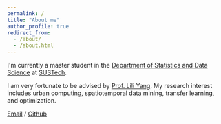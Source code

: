 ```yaml
---
permalink: /
title: "About me"
author_profile: true
redirect_from: 
  - /about/
  - /about.html
---
```


I'm currently a master student in the [Department of Statistics and Data Science](https://stat-ds.sustech.edu.cn/) at [SUSTech](https://stat-ds.sustech.edu.cn/). 

I am very fortunate to be advised by [Prof. Lili Yang](https://faculty.sustech.edu.cn/?tagid=yangll&iscss=1&snapid=1&orderby=date&go=2). My research interest includes urban computing, spatiotemporal data mining, transfer learning, and optimization.

[Email](12332881@mail.sustech.edu.cn) / [Github](https://github.com/Jiaxin36)
